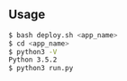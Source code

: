 ## Usage

```sh
$ bash deploy.sh <app_name>
$ cd <app_name>
$ python3 -V
Python 3.5.2
$ python3 run.py
```
